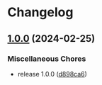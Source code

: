 # Changelog

## [1.0.0](https://github.com/pythoninthegrass/mvp/compare/v1.0.0...v1.0.0) (2024-02-25)


### Miscellaneous Chores

* release 1.0.0 ([d898ca6](https://github.com/pythoninthegrass/mvp/commit/d898ca6ee6d9deabde9fc83d1afc9a374fc1fdf7))
